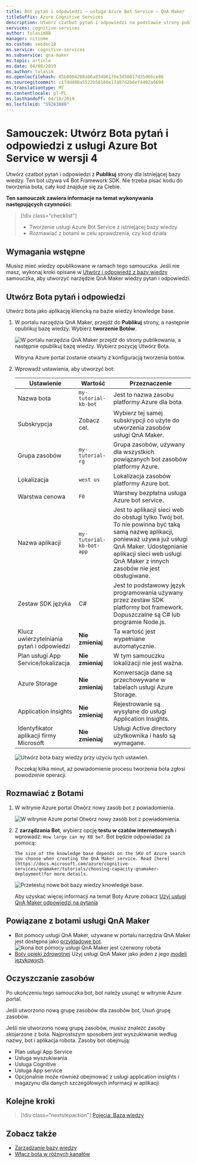 ```yaml
---
title: Bot pytań i odpowiedzi — usługa Azure Bot Service — QnA Maker
titleSuffix: Azure Cognitive Services
description: Utwórz czatbot pytań i odpowiedzi na podstawie strony publikowania dla istniejącej bazy wiedzy. Ten bot używa v4 Bot Framework SDK. Nie trzeba pisać kodu do tworzenia bota, cały kod znajduje się za Ciebie.
services: cognitive-services
author: tulasim88
manager: nitinme
ms.custom: seodec18
ms.service: cognitive-services
ms.subservice: qna-maker
ms.topic: article
ms.date: 04/08/2019
ms.author: tulasim
ms.openlocfilehash: 85b0004288a06a834b61f6e3d50017d35d66ce86
ms.sourcegitcommit: c174d408a5522b58160e17a87d2b6ef4482a6694
ms.translationtype: MT
ms.contentlocale: pl-PL
ms.lasthandoff: 04/18/2019
ms.locfileid: "59263880"
---
```

# <a name="tutorial-create-a-qna-bot-with-azure-bot-service-v4"></a>Samouczek: Utwórz Bota pytań i odpowiedzi z usługi Azure Bot Service w wersji 4

Utwórz czatbot pytań i odpowiedzi z **Publikuj** strony dla istniejącej bazy wiedzy. Ten bot używa v4 Bot Framework SDK. Nie trzeba pisać kodu do tworzenia bota, cały kod znajduje się za Ciebie.

**Ten samouczek zawiera informacje na temat wykonywania następujących czynności:**

<!-- green checkmark -->
> [!div class="checklist"]
> * Tworzenie usługi Azure Bot Service z istniejącej bazy wiedzy
> * Rozmawiać z botami w celu sprawdzenia, czy kod działa 

## <a name="prerequisites"></a>Wymagania wstępne

Musisz mieć wiedzy opublikowane w ramach tego samouczka. Jeśli nie masz, wykonaj kroki opisane w [Utwórz i odpowiedź z bazy wiedzy](create-publish-query-in-portal.md) samouczka, aby utworzyć narzędzie QnA Maker wiedzy pytań i odpowiedzi.

<a name="create-a-knowledge-base-bot"></a>

## <a name="create-a-qna-bot"></a>Utwórz Bota pytań i odpowiedzi

Utwórz bota jako aplikację kliencką na bazie wiedzy knowledge base. 

1. W portalu narzędzia QnA Maker, przejdź do **Publikuj** strony, a następnie opublikuj bazę wiedzy. Wybierz **tworzenie Botów**. 

    ![W portalu narzędzia QnA Maker przejdź do strony publikowania, a następnie opublikuj bazę wiedzy. Wybierz pozycję Utwórz Bota.](../media/qnamaker-tutorials-create-bot/create-bot-from-published-knowledge-base-page.png)

    Witryna Azure portal zostanie otwarty z konfiguracją tworzenia botów.

1.  Wprowadź ustawienia, aby utworzyć bot:

    |Ustawienie|Wartość|Przeznaczenie|
    |--|--|--|
    |Nazwa bota|`my-tutorial-kb-bot`|Jest to nazwa zasobu platformy Azure dla bota.|
    |Subskrypcja|Zobacz cel.|Wybierz tej samej subskrypcji co użyte do utworzenia zasobów usługi QnA Maker.|
    |Grupa zasobów|`my-tutorial-rg`|Grupa zasobów, używany dla wszystkich powiązanych bot zasobów platformy Azure.|
    |Lokalizacja|`west us`|Lokalizacja zasobów platformy Azure bot.|
    |Warstwa cenowa|`F0`|Warstwy bezpłatna usługa Azure bot service.|
    |Nazwa aplikacji|`my-tutorial-kb-bot-app`|Jest to aplikacji sieci web do obsługi tylko Twój bot. To nie powinna być taką samą nazwę aplikacji, ponieważ używa już usługi QnA Maker. Udostępnianie aplikacji sieci web usługi QnA Maker z innych zasobów nie jest obsługiwane.|
    |Zestaw SDK języka|C#|Jest to podstawowy język programowania używany przez zestaw SDK platformy bot framework. Dopuszczalne są C# lub programie Node.js.|
    |Klucz uwierzytelniania pytań i odpowiedzi|**Nie zmieniaj**|Ta wartość jest wypełniane automatycznie.|
    |Plan usługi App Service/lokalizacja|**Nie zmieniaj**|W tym samouczku lokalizacji nie jest ważna.|
    |Azure Storage|**Nie zmieniaj**|Konwersacja dane są przechowywane w tabelach usługi Azure Storage.|
    |Application Insights|**Nie zmieniaj**|Rejestrowanie są wysyłane do usługi Application Insights.|
    |Identyfikator aplikacji firmy Microsoft|**Nie zmieniaj**|Usługi Active directory użytkownika i hasło są wymagane.|

    ![Utwórz bota bazy wiedzy przy użyciu tych ustawień.](../media/qnamaker-tutorials-create-bot/create-bot-from-published-knowledge-base.png)

    Poczekaj kilka minut, aż powiadomienie procesu tworzenia bota zgłosi powodzenie operacji.

<a name="test-the-bot"></a>

## <a name="chat-with-the-bot"></a>Rozmawiać z Botami

1. W witrynie Azure portal Otwórz nowy zasób bot z powiadomienia. 

    ![W witrynie Azure portal Otwórz nowy zasób bot z powiadomienia.](../media/qnamaker-tutorials-create-bot/azure-portal-notifications.png)

1. Z **zarządzania Bot**, wybierz opcję **testu w czatów internetowych** i wprowadź: `How large can my KB be?`. Bot będzie odpowiadać za pomocą: 


    `The size of the knowledge base depends on the SKU of Azure search you choose when creating the QnA Maker service. Read [here](https://docs.microsoft.com/azure/cognitive-services/qnamaker/tutorials/choosing-capacity-qnamaker-deployment)for more details.`


    ![Przetestuj nowe bot bazy wiedzy knowledge base.](../media/qnamaker-tutorial-create-publish-query-in-portal/test-bot-in-web-chat-in-azure-portal.png)

    Aby uzyskać więcej informacji na temat Boty Azure zobacz [Użyj usługi QnA Maker odpowiedzi na pytania](https://docs.microsoft.com/azure/bot-service/bot-builder-howto-qna?view=azure-bot-service-4.0&tabs=cs)

## <a name="related-to-qna-maker-bots"></a>Powiązane z botami usługi QnA Maker

* Bot pomocy usługi QnA Maker, używane w portalu narzędzia QnA Maker jest dostępna jako [przykładowe bot](https://github.com/Microsoft/BotBuilder-Samples/tree/master/experimental/csharp_dotnetcore/qnamaker-support-bot).
    ![Ikona bot pomocy usługi QnA Maker jest czerwony robota](../media/qnamaker-tutorials-create-bot/answer-bot-icon.PNG)
* [Boty opieki zdrowotnej](https://docs.microsoft.com/HealthBot/qna_model_howto) Użyj usługi QnA Maker jako jeden z jego [modeli językowych](https://docs.microsoft.com/HealthBot/qna_model_howto).

## <a name="clean-up-resources"></a>Oczyszczanie zasobów

Po ukończeniu tego samouczka bot, bot należy usunąć w witrynie Azure portal. 

Jeśli utworzono nową grupę zasobów dla zasobów bot, Usuń grupę zasobów. 

Jeśli nie utworzono nową grupę zasobów, musisz znaleźć zasoby skojarzone z bota. Najprostszym sposobem jest wyszukiwanie według nazwy, bot i aplikacja robota. Zasoby bot obejmują:

* Plan usługi App Service
* Usługa wyszukiwania
* Usługa Cognitive
* Usługa App service
* Opcjonalnie może również obejmować z usługi application insights i magazynu dla danych szczegółowych informacji w aplikacji

## <a name="next-steps"></a>Kolejne kroki

> [!div class="nextstepaction"]
> [Pojęcia: Baza wiedzy](../concepts/knowledge-base.md)

## <a name="see-also"></a>Zobacz także

- [Zarządzanie bazy wiedzy](https://qnamaker.ai)
- [Włącz bota w różnych kanałów](https://docs.microsoft.com/azure/bot-service/bot-service-manage-channels)
